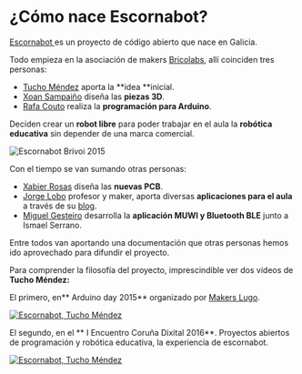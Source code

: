 # ¿Cómo nace Escornabot?

[Escornabot ](http://escornabot.com/web/)es un proyecto de código abierto que nace en Galicia.

Todo empieza en la asociación de makers [Bricolabs](https://bricolabs.cc/), allí coinciden tres personas:

* [Tucho Méndez](https://twitter.com/procastino) aporta la **idea **inicial.
* [Xoan Sampaiño](https://twitter.com/xoan) diseña las **piezas 3D**.
* [Rafa Couto](https://twitter.com/caligari_pub) realiza la **programación para Arduino**.

Deciden crear un **robot libre** para poder trabajar en el aula la **robótica educativa** sin depender de una marca comercial.

![Escornabot Brivoi 2015](https://escornabot.com/web/sites/default/files/node_attachs/brivoi.jpg)

Con el tiempo se van sumando otras personas:

* [Xabier Rosas](https://twitter.com/xdesig) diseña las **nuevas PCB**.
* [Jorge Lobo](https://twitter.com/lobo_tic) profesor y maker, aporta diversas **aplicaciones para el aula** a través de su [blog](http://www.lobotic.es/).
* [Miguel Gesteiro](https://github.com/mgesteiro) desarrolla la **aplicación MUWI y Bluetooth BLE** junto a Ismael Serrano.

Entre todos van aportando una documentación que otras personas hemos ido aprovechado para difundir el proyecto.

Para comprender la filosofía del proyecto, imprescindible ver dos vídeos de **Tucho Méndez:**

El primero, en** Arduino day 2015** organizado por [Makers Lugo](http://makerslugo.org/).

[![Escornabot, Tucho Méndez](http://img.youtube.com/vi/Czaiu6NDMSw/0.jpg)](https://youtu.be/Czaiu6NDMSw)

El segundo, en el ** I Encuentro Coruña Dixital 2016**. Proyectos abiertos de programación y robótica educativa, la experiencia de escornabot.

[![Escornabot, Tucho Méndez](http://img.youtube.com/vi/0VigoS2LbkQ/0.jpg)](https://youtu.be/0VigoS2LbkQ)








